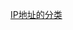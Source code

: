 [IP地址的分类](https://xiaolincoding.com/network/4_ip/ip_base.html#ip-%E5%9C%B0%E5%9D%80%E7%9A%84%E5%88%86%E7%B1%BB)